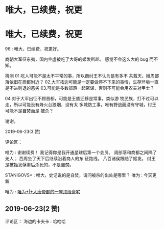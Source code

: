 # 唯大，已续费，祝更

# 唯大，已续费，祝更

96 : 唯大，已续费，祝更好。

商朝大军征东夷，国内空虚被吃了大哥的姬发所趁。 感觉不会这么大的 bug 而不知。

猜测 01.吃人可能不是太不平常的事，所以商纣王不认为是有多不 共戴天，姬周部落依旧在商都附近？ 02.大军拓边可能是一定要做停不下来的事情，生存环境一直 是不进则退的恶劣 03.可能是多数部落一起密谋，否则不可能会用农夫对甲士？

04.对于大军出征不顾首都，可能是王族迁移是常事，类似游 牧民族，打不过可以走，所以可能没有烽火台狼烟，没有太 多城防工事，唯有野战而没有守城，纣王可能不是自焚而是 被杀？

谢谢。

2019-06-23(3 赞)

评论区：

唯为 : 谢谢续费！ 我记得你是我开通星球后第一个会员。 周部落和商都之间隔了羌人； 西周坐了天下后继续沿着商人的东 征路线。 八百诸侯跟随了姬发。 纣王是被姬发俘虏后杀死的，不是自焚。

STANIGOVS* : 唯大，史记说的是自焚，请问被杀的出处是哪里？ 唯为 : 今天更新

唯为 : [唯为](https://mp.weixin.qq.com/s/eYipJ68Ny55fX-92C9fYVQ)[+|+](https://mp.weixin.qq.com/s/eYipJ68Ny55fX-92C9fYVQ)[大唐帝都的一座顶级豪宅](https://mp.weixin.qq.com/s/eYipJ68Ny55fX-92C9fYVQ)

## 2019-06-23(2 赞)

评论区： 海边的卡夫卡 : 哈哈哈
